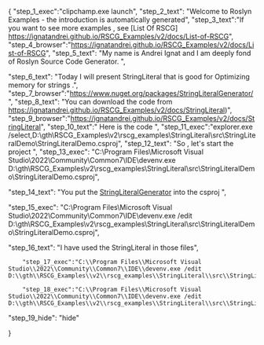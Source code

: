 {
    "step_1_exec":"clipchamp.exe launch",
    "step_2_text": "Welcome to Roslyn Examples - the introduction is automatically generated",
    "step_3_text":"If you want to see more examples , see  [List Of RSCG] https://ignatandrei.github.io/RSCG_Examples/v2/docs/List-of-RSCG",
    "step_4_browser":"https://ignatandrei.github.io/RSCG_Examples/v2/docs/List-of-RSCG",
    "step_5_text": "My name is Andrei Ignat and I am deeply fond of Roslyn Source Code Generator. ",

"step_6_text": "Today I will present StringLiteral  that is good for Optimizing memory for strings .",
"step_7_browser":"https://www.nuget.org/packages/StringLiteralGenerator/",
"step_8_text": "You can download the code from https://ignatandrei.github.io/RSCG_Examples/v2/docs/StringLiteral)",
"step_9_browser":"https://ignatandrei.github.io/RSCG_Examples/v2/docs/StringLiteral",
"step_10_text":" Here is the code ",
"step_11_exec":"explorer.exe /select,D:\\gth\\RSCG_Examples\\v2\\rscg_examples\\StringLiteral\\src\\StringLiteralDemo\\StringLiteralDemo.csproj",
"step_12_text": "So , let's start the project ",
"step_13_exec": "C:\\Program Files\\Microsoft Visual Studio\\2022\\Community\\Common7\\IDE\\devenv.exe D:\\gth\\RSCG_Examples\\v2\\rscg_examples\\StringLiteral\\src\\StringLiteralDemo\\StringLiteralDemo.csproj",

"step_14_text": "You put the  [StringLiteralGenerator](https://www.nuget.org/packages/StringLiteralGenerator/) into the csproj ",

"step_15_exec": "C:\\Program Files\\Microsoft Visual Studio\\2022\\Community\\Common7\\IDE\\devenv.exe /edit D:\\gth\\RSCG_Examples\\v2\\rscg_examples\\StringLiteral\\src\\StringLiteralDemo\\StringLiteralDemo.csproj",

"step_16_text": "I have used the StringLiteral in those files",


        "step_17_exec":"C:\\Program Files\\Microsoft Visual Studio\\2022\\Community\\Common7\\IDE\\devenv.exe /edit D:\\gth\\RSCG_Examples\\v2\\rscg_examples\\StringLiteral\\src\\StringLiteralDemo\\LiteralConstants.cs",
    
        "step_18_exec":"C:\\Program Files\\Microsoft Visual Studio\\2022\\Community\\Common7\\IDE\\devenv.exe /edit D:\\gth\\RSCG_Examples\\v2\\rscg_examples\\StringLiteral\\src\\StringLiteralDemo\\Program.cs",
    
"step_19_hide": "hide"


}
